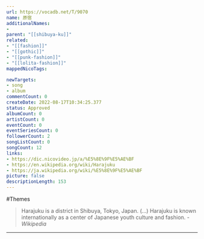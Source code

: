 ```yaml
---
url: https://vocadb.net/T/9070
name: 原宿
additionalNames: 
- 
parent: "[[shibuya-ku]]"
related:
- "[[fashion]]"
- "[[gothic]]"
- "[[punk-fashion]]"
- "[[lolita-fashion]]"
mappedNicoTags:

newTargets:
- song
- album
commentCount: 0
createDate: 2022-08-17T10:34:25.377
status: Approved
albumCount: 0
artistCount: 0
eventCount: 0
eventSeriesCount: 0
followerCount: 2
songListCount: 0
songCount: 12
links: 
- https://dic.nicovideo.jp/a/%E5%8E%9F%E5%AE%BF
- https://en.wikipedia.org/wiki/Harajuku
- https://ja.wikipedia.org/wiki/%E5%8E%9F%E5%AE%BF
picture: false
descriptionLength: 153
---
```


#Themes

>Harajuku is a district in Shibuya, Tokyo, Japan.
(...)
Harajuku is known internationally as a center of Japanese youth culture and fashion.
*-Wikipedia*

---

